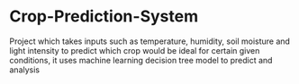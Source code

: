 # Crop-Prediction-System
Project which takes inputs such as temperature, humidity, soil moisture and light intensity to predict which crop would be ideal for certain given conditions, it uses machine learning decision tree model to predict and analysis
